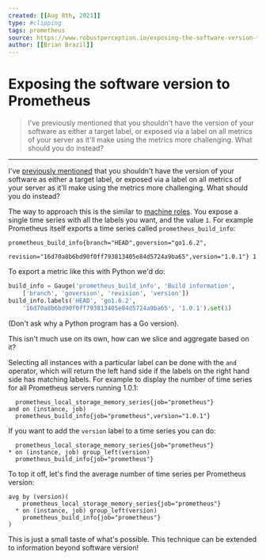 ```yaml
---
created: [[Aug 8th, 2021]]
type: #clipping
tags: prometheus 
source: https://www.robustperception.io/exposing-the-software-version-to-prometheus
author: [[Brian Brazil]] 
---
```

# Exposing the software version to Prometheus

> I've previously mentioned that you shouldn't have the version of your software as either a target label, or exposed via a label on all metrics of your server as it'll make using the metrics more challenging. What should you do instead?

---
I've [previously mentioned](http://www.robustperception.io/target-labels-are-for-life-not-just-for-christmas/) that you shouldn't have the version of your software as either a target label, or exposed via a label on all metrics of your server as it'll make using the metrics more challenging. What should you do instead?

The way to approach this is the similar to [machine roles](http://www.robustperception.io/how-to-have-labels-for-machine-roles/). You expose a single time series with all the labels you want, and the value `1`. For example Prometheus itself exports a time series called `prometheus_build_info`:

```
prometheus_build_info{branch="HEAD",goversion="go1.6.2",
    revision="16d70a8b6bd90f0ff793813405e84d5724a9ba65",version="1.0.1"} 1
```
To export a metric like this with Python we'd do:
```python
build_info = Gauge('prometheus_build_info', 'Build information', 
    ['branch', 'goversion', 'revision', 'version'])
build_info.labels('HEAD', 'go1.6.2', 
    '16d70a8b6bd90f0ff793813405e84d5724a9ba65', '1.0.1').set(1)
```
(Don't ask why a Python program has a Go version).

This isn't much use on its own, how can we slice and aggregate based on it?

Selecting all instances with a particular label can be done with the `and` operator, which will return the left hand side if the labels on the right hand side has matching labels. For example to display the number of time series for all Prometheus servers running 1.0.1:
```
  prometheus_local_storage_memory_series{job="prometheus"}
and on (instance, job)
  prometheus_build_info{job="prometheus",version="1.0.1"}
```
If you want to add the `version` label to a time series you can do:
```
  prometheus_local_storage_memory_series{job="prometheus"}
* on (instance, job) group_left(version)
  prometheus_build_info{job="prometheus"}
```
To top it off, let's find the average number of time series per Prometheus version:
```
avg by (version)(
    prometheus_local_storage_memory_series{job="prometheus"}
  * on (instance, job) group_left(version)
    prometheus_build_info{job="prometheus"}
)
```
This is just a small taste of what's possible. This technique can be extended to information beyond software version!
